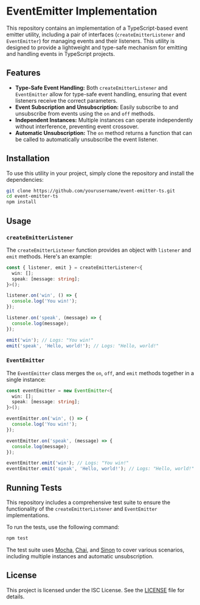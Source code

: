 # EventEmitter Implementation

This repository contains an implementation of a TypeScript-based event emitter utility, including a pair of interfaces (`createEmitterListener` and `EventEmitter`) for managing events and their listeners. This utility is designed to provide a lightweight and type-safe mechanism for emitting and handling events in TypeScript projects.

## Features

- **Type-Safe Event Handling:** Both `createEmitterListener` and `EventEmitter` allow for type-safe event handling, ensuring that event listeners receive the correct parameters.
- **Event Subscription and Unsubscription:** Easily subscribe to and unsubscribe from events using the `on` and `off` methods.
- **Independent Instances:** Multiple instances can operate independently without interference, preventing event crossover.
- **Automatic Unsubscription:** The `on` method returns a function that can be called to automatically unsubscribe the event listener.

## Installation

To use this utility in your project, simply clone the repository and install the dependencies:

```bash
git clone https://github.com/yourusername/event-emitter-ts.git
cd event-emitter-ts
npm install
```

## Usage

### `createEmitterListener`

The `createEmitterListener` function provides an object with `listener` and `emit` methods. Here's an example:

```typescript
const { listener, emit } = createEmitterListener<{
  win: [];
  speak: [message: string];
}>();

listener.on('win', () => {
  console.log('You win!');
});

listener.on('speak', (message) => {
  console.log(message);
});

emit('win'); // Logs: "You win!"
emit('speak', 'Hello, world!'); // Logs: "Hello, world!"
```

### `EventEmitter`

The `EventEmitter` class merges the `on`, `off`, and `emit` methods together in a single instance:

```typescript
const eventEmitter = new EventEmitter<{
  win: [];
  speak: [message: string];
}>();

eventEmitter.on('win', () => {
  console.log('You win!');
});

eventEmitter.on('speak', (message) => {
  console.log(message);
});

eventEmitter.emit('win'); // Logs: "You win!"
eventEmitter.emit('speak', 'Hello, world!'); // Logs: "Hello, world!"
```

## Running Tests

This repository includes a comprehensive test suite to ensure the functionality of the `createEmitterListener` and `EventEmitter` implementations.

To run the tests, use the following command:

```bash
npm test
```

The test suite uses [Mocha](https://mochajs.org/), [Chai](https://www.chaijs.com/), and [Sinon](https://sinonjs.org/) to cover various scenarios, including multiple instances and automatic unsubscription.

## License

This project is licensed under the ISC License. See the [LICENSE](https://opensource.org/license/isc-license-txt) file for details.
